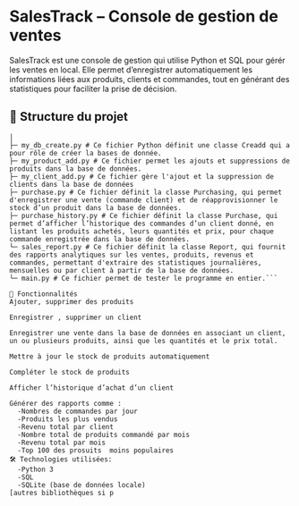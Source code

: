# SalesTrack – Console de gestion de ventes

SalesTrack est une console de gestion qui utilise  Python et SQL pour gérér les ventes en local. Elle permet d’enregistrer automatiquement les informations liées aux produits, clients et commandes, tout en générant des statistiques pour faciliter la prise de décision.

## 📂 Structure du projet
```SalesTrack/
│
├─ my_db_create.py # Ce fichier Python définit une classe Creadd qui a pour rôle de créer la bases de donnée.
├─ my_product_add.py # Ce fichier permet les ajouts et suppressions de produits dans la base de données.
├─ my_client_add.py # Ce fichier gère l'ajout et la suppression de clients dans la base de données
├─ purchase.py # Ce fichier définit la classe Purchasing, qui permet d'enregistrer une vente (commande client) et de réapprovisionner le stock d’un produit dans la base de données.
├─ purchase_history.py # Ce fichier définit la classe Purchase, qui permet d’afficher l’historique des commandes d’un client donné, en listant les produits achetés, leurs quantités et prix, pour chaque commande enregistrée dans la base de données.
└─ sales_report.py # Ce fichier définit la classe Report, qui fournit des rapports analytiques sur les ventes, produits, revenus et commandes, permettant d'extraire des statistiques journalières, mensuelles ou par client à partir de la base de données.
└─ main.py # Ce fichier permet de tester le programme en entier.```

🚀 Fonctionnalités
Ajouter, supprimer des produits

Enregistrer , supprimer un client

Enregistrer une vente dans la base de données en associant un client, un ou plusieurs produits, ainsi que les quantités et le prix total.

Mettre à jour le stock de produits automatiquement

Compléter le stock de produits 
 
Afficher l’historique d’achat d’un client

Générer des rapports comme :
  -Nombres de commandes par jour
  -Produits les plus vendus
  -Revenu total par client
  -Nombre total de produits commandé par mois
  -Revenu total par mois
  -Top 100 des prosuits  moins populaires
🛠️ Technologies utilisées:
  -Python 3
  -SQL
  -SQLite (base de données locale)
[autres bibliothèques si p

